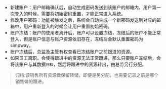 - 新建账户：用户邮箱确认后，自动生成密码发送到该账户的邮箱内，用户第一次登入的时候，需要将初始密码重置，才能正常进入系统。
- 修改用户密码：功能被触发之后，系统会自动生成一个新密码发送到对应的邮箱中，用户重新登入的时候会让用户重置初始密码。
- 账户冻结：账户的使用者离开后，账户可以设置冻结，冻结后的账户不能正常登入，但是账户信息与账户资源依旧存在，冻结后会默认重置密码为simpway。
- 账户冻结后，总监及主管有权查看已冻结账户之前跟进的资源。
- 如果员工离职，会使得跟进中的资源无法正常跟进，那么只要账户冻结后，会将该账户与其数据`归档`，然后将跟进中的资源转出，由总监另行分配。

> 归档:该销售所有资源做保留转储，即便是另分配，也需要记录之前是哪个销售做的跟进。